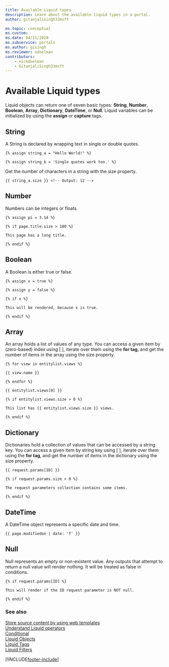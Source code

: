 ```yaml
---
title: Available Liquid types
description: Learn about the available liquid types in a portal.
author: gitanjalisingh33msft

ms.topic: conceptual
ms.custom: 
ms.date: 04/21/2020
ms.subservice: portals
ms.author: gisingh
ms.reviewer: ndoelman
contributors:
    - nickdoelman
    - GitanjaliSingh33msft
---
```


# Available Liquid types

Liquid objects can return one of seven basic types: **String**, **Number**, **Boolean**, **Array**, **Dictionary**, **DateTime**, or **Null**. Liquid variables can be initialized by using the **assign** or **capture** tags.

## String

A String is declared by wrapping text in single or double quotes.

```
{% assign string_a = "Hello World!" %}

{% assign string_b = 'Single quotes work too.' %}
```

Get the number of characters in a string with the size property.

```
{{ string_a.size }} <!-- Output: 12 -->
```

## Number

Numbers can be integers or floats.

```
{% assign pi = 3.14 %}

{% if page.title.size > 100 %}

This page has a long title.

{% endif %}
```

## Boolean

A Boolean is either true or false.

```
{% assign x = true %}

{% assign y = false %}

{% if x %}

This will be rendered, because x is true.

{% endif %}
```

## Array

An array holds a list of values of any type. You can access a given item by (zero-based) index using \[ \], iterate over them using the **for tag**, and get the number of items in the array using the size property.

```
{% for view in entitylist.views %}

{{ view.name }}

{% endfor %}

{{ entitylist.views[0] }}

{% if entitylist.views.size > 0 %}

This list has {{ entitylist.views.size }} views.

{% endif %}
```

## Dictionary

Dictionaries hold a collection of values that can be accessed by a string key. You can access a given item by string key using \[ \], iterate over them using the **for tag**, and get the number of items in the dictionary using the size property.

```
{{ request.params[ID] }}

{% if request.params.size > 0 %}

The request parameters collection contains some items.

{% endif %}
```

## DateTime

A DateTime object represents a specific date and time.

```
{{ page.modifiedon | date: 'f' }}
```

## Null

Null represents an empty or non-existent value. Any outputs that attempt to return a null value will render nothing. It will be treated as false in conditions.

```
{% if request.params[ID] %}

This will render if the ID request parameter is NOT null.

{% endif %}
```

### See also

[Store source content by using web templates](store-content-web-templates.md)  
[Understand Liquid operators](liquid-operators.md)  
[Conditional](liquid-conditional-operators.md)  
[Liquid Objects](liquid-objects.md)  
[Liquid Tags](liquid-tags.md)  
[Liquid Filters](liquid-filters.md)  


[!INCLUDE[footer-include](../../../includes/footer-banner.md)]